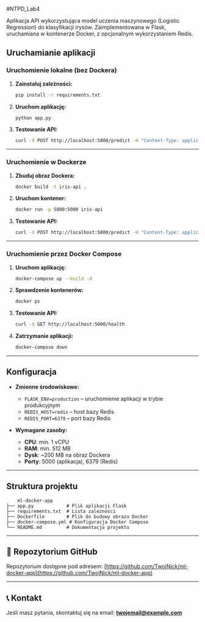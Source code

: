 #NTPD_Lab4

Aplikacja API wykorzystująca model uczenia maszynowego (Logistic Regression) do klasyfikacji irysów. Zaimplementowana w Flask, uruchamiana w kontenerze Docker, z opcjonalnym wykorzystaniem Redis.

## Uruchamianie aplikacji

### Uruchomienie lokalne (bez Dockera)

1. **Zainstaluj zależności:**
   ```bash
   pip install -r requirements.txt
   ```
2. **Uruchom aplikację:**
   ```bash
   python app.py
   ```
3. **Testowanie API:**
   ```bash
   curl -X POST http://localhost:5000/predict -H "Content-Type: application/json" -d '{"features": [5.1, 3.5, 1.4, 0.2]}'
   ```

---

### Uruchomienie w Dockerze

1. **Zbuduj obraz Dockera:**
   ```bash
   docker build -t iris-api .
   ```
2. **Uruchom kontener:**
   ```bash
   docker run -p 5000:5000 iris-api
   ```
3. **Testowanie API:**
   ```bash
   curl -X POST http://localhost:5000/predict -H "Content-Type: application/json" -d '{"features": [5.1, 3.5, 1.4, 0.2]}'
   ```

---

### Uruchomienie przez Docker Compose

1. **Uruchom aplikację:**
   ```bash
   docker-compose up --build -d
   ```
2. **Sprawdzenie kontenerów:**
   ```bash
   docker ps
   ```
3. **Testowanie API:**
   ```bash
   curl -X GET http://localhost:5000/health
   ```
4. **Zatrzymanie aplikacji:**
   ```bash
   docker-compose down
   ```

---

## Konfiguracja

- **Zmienne środowiskowe:**
  - `FLASK_ENV=production` – uruchomienie aplikacji w trybie produkcyjnym
  - `REDIS_HOST=redis` – host bazy Redis
  - `REDIS_PORT=6379` – port bazy Redis  

- **Wymagane zasoby:**
  - **CPU**: min. 1 vCPU  
  - **RAM**: min. 512 MB  
  - **Dysk**: ~200 MB na obraz Dockera  
  - **Porty**: 5000 (aplikacja), 6379 (Redis)  

---

## Struktura projektu
```
    ml-docker-app
├── app.py            # Plik aplikacji Flask
├── requirements.txt  # Lista zależności
├── Dockerfile        # Plik do budowy obrazu Docker
├── docker-compose.yml # Konfiguracja Docker Compose
└── README.md         # Dokumentacja projektu
```

---

## 📌 Repozytorium GitHub
Repozytorium dostępne pod adresem: [https://github.com/TwojNick/ml-docker-app](https://github.com/TwojNick/ml-docker-app)

---

## 📞 Kontakt
Jeśli masz pytania, skontaktuj się na email: **twojemail@example.com**

